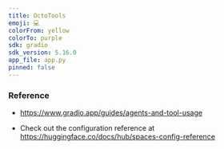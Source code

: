 ```yaml
---
title: OctoTools
emoji: 💻
colorFrom: yellow
colorTo: purple
sdk: gradio
sdk_version: 5.16.0
app_file: app.py
pinned: false
---
```



### Reference

- https://www.gradio.app/guides/agents-and-tool-usage

- Check out the configuration reference at https://huggingface.co/docs/hub/spaces-config-reference
